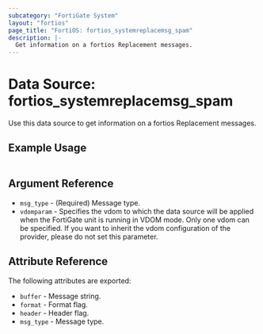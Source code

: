 ```yaml
---
subcategory: "FortiGate System"
layout: "fortios"
page_title: "FortiOS: fortios_systemreplacemsg_spam"
description: |-
  Get information on a fortios Replacement messages.
---
```


# Data Source: fortios_systemreplacemsg_spam
Use this data source to get information on a fortios Replacement messages.


## Example Usage

```hcl

```

## Argument Reference

* `msg_type` - (Required) Message type.
* `vdomparam` - Specifies the vdom to which the data source will be applied when the FortiGate unit is running in VDOM mode. Only one vdom can be specified. If you want to inherit the vdom configuration of the provider, please do not set this parameter.

## Attribute Reference

The following attributes are exported:

* `buffer` - Message string.
* `format` - Format flag.
* `header` - Header flag.
* `msg_type` - Message type.
